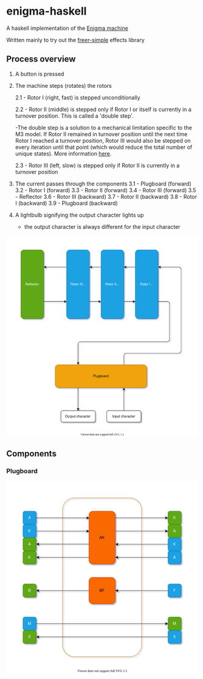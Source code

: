 # enigma-haskell

A haskell implementation of the [Enigma machine](https://en.wikipedia.org/wiki/Enigma_machine)

Written mainly to try out the [freer-simple](https://hackage.haskell.org/package/freer-simple) effects library

## Process overview

1. A button is pressed

2. The machine steps (rotates) the rotors

   2.1 - Rotor I (right, fast) is stepped unconditionally

   2.2 - Rotor II (middle) is stepped only if Rotor I or itself is currently in a turnover position. This is called a 'double step'.

   -The double step is a solution to a mechanical limitation specific to the M3 model. If Rotor II remained in turnover position until the next time Rotor I reached a turnover position, Rotor III would also be stepped on every iteration until that point (which would reduce the total number of unique states). More information [here](http://www.intelligenia.org/downloads/rotors1.pdf).

   2.3 - Rotor III (left, slow) is stepped only if Rotor II is currently in a turnover position

3. The current passes through the components
   3.1 - Plugboard (forward)
   3.2 - Rotor I (forward)
   3.3 - Rotor II (forward)
   3.4 - Rotor III (forward)
   3.5 - Reflector
   3.6 - Rotor III (backward)
   3.7 - Rotor II (backward)
   3.8 - Rotor I (backward)
   3.9 - Plugboard (backward)

4. A lightbulb signifying the output character lights up
   - the output character is always different for the input character

![Process overview](docs/process-overview.drawio.svg)

## Components

### Plugboard

![Plugboard](docs/plugboard.drawio.svg)
